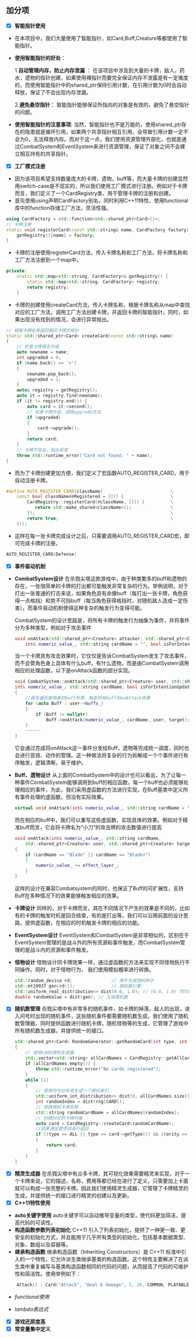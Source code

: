 ﻿## 加分项

- [x] **智能指针使用**

- 在本项目中，我们大量使用了智能指针，如Card,Buff,Creature等都使用了智能指针。
- **使用智能指针的好处**：
  
  1.**自动管理内存，防止内存泄漏** ：
  在该项目中涉及到大量的卡牌，敌人，药水，遗物的指针创建，如果使用裸指针而要完全保证内存不泄露是有一定难度的，而使用智能指针中的shared_ptr保持引用计数，在引用计数为0时会自动释放，保证了不会出现内存泄漏。
  
  2.**避免悬空指针**：
  智能指针能够保证所指向的对象是有效的，避免了悬空指针的问题。
- **使用智能指针的注意事项**:
  当然，智能指针也不是万能的，使用shared_ptr存在的隐患就是循环引用，如果两个共享指针相互引用，会导致引用计数一定不会为0，无法释放内存。而对于这一点，我们使用资源管理外部化，也就是通过CombatSystem和EventSystem来进行资源管理，保证了对象之间不会建立相互持有的共享指针。


- [x] **工厂模式注册**
- 因为该项目希望支持数量庞大的卡牌，遗物，buff等，而大量卡牌的创建显然用switch-case是不现实的，所以我们使用工厂模式进行注册。例如对于卡牌而言，我们定义了一个CardRegistry类，用于管理卡牌的注册和创建。
- 首先使用using声明CardFactory别名，同时利用C++11特性，使用functional库中的function存储工厂方法，灵活性强。
```c++
using CardFactory = std::function<std::shared_ptr<Card>()>;
// 卡牌注册
static void registerCard(const std::string& name, CardFactory factory) {
    getRegistry()[name] = factory;
}
```
- 卡牌的注册使用registerCard方法，传入卡牌名称和工厂方法，将卡牌名称和工厂方法注册到一个map中。
```c++
private:
    static std::map<std::string, CardFactory>& getRegistry() {
        static std::map<std::string, CardFactory> registry;
        return registry;
    }
```
- 卡牌的创建使用createCard方法，传入卡牌名称，根据卡牌名称从map中查找对应的工厂方法，调用工厂方法创建卡牌，并返回卡牌的智能指针。同时，如果出现没有找到的情况，会进行异常抛出。
```c++
// 根据卡牌名称返回相应卡牌的指针
static std::shared_ptr<Card> createCard(const std::string& name) 
{
    // 检查卡牌是否升级
    auto newname = name;
    int upgraded = 0;
    if (name.back() == '+')
    {
        newname.pop_back();
        upgraded = 1;
    }
    auto& registry = getRegistry();
    auto it = registry.find(newname);
    if (it != registry.end()) {
        auto card = it->second();
        // 如果卡牌升级，调用upgrade方法
        if (upgraded)
        {
            card->upgrade();
        }
        return card;
    }
    // 卡牌不存在，抛出异常
    throw std::runtime_error("Card not found: " + name);
}
```
- 而为了卡牌创建更加方便，我们定义了宏函数AUTO_REGISTER_CARD，用于自动注册卡牌。
```c++
#define AUTO_REGISTER_CARD(className)                          \
    const bool className##Registered = []() {                  \
        CardRegistry::registerCard(#className, []() {          \
           return std::make_shared<className>();               \
        });                                                    \
        return true;                                           \
    }();
```
- 这样在每一张卡牌完成设计之后，只需要调用AUTO_REGISTER_CARD宏，即可完成卡牌的注册。
```c++
AUTO_REGISTER_CARD(Defense)
```
- [x] **事件驱动机制**
- **CombatSystem设计**
在杀戮尖塔这款游戏中，由于种类繁多的buff和遗物的存在，一张很简单的卡牌的打出都可能触发非常复杂的行为。举例说明，对于打出一张普通的打击来说，如果角色具有余像buff（每打出一张卡牌，角色获得一点格挡）和势不可挡buff（每当角色获得格挡时，对随机敌人造成一定伤害）。而事件驱动机制使得这种复杂的触发行为变得可能。

    CombatSystem的设计思路是，将所有卡牌的触发行为抽象为事件，并将事件分为多种类型，例如对于攻击事件
    ```c++
    void onAttack(std::shared_ptr<Creature> attacker, std::shared_ptr<Creature> target,
		int& numeric_value_, std::string cardName = "", bool isForIntentionUpdate = false);    
    ```
    当一个卡牌具有攻击效果时，它仅仅是告诉CombatSystem发生了攻击事件，而不会管角色身上具体有什么buff，有什么遗物，而是由CombatSystem调用相应的处理函数，以下是onAttack函数的部分实现。
    ```c++
    void CombatSystem::onAttack(std::shared_ptr<Creature> user, std::shared_ptr<Creature> target,
	int& numeric_value_, std::string cardName, bool isForIntentionUpdate)
    {
	    //首先遍历使用者的buff列表，触发所有buff的onAttack效果
	    for (auto Buff : user->buffs_)
	    {
		    if (Buff != nullptr)
			    Buff->onAttack(numeric_value_, cardName, user, target);
	    }
        ······
    }
    ```
    它会通过完成将onAttack这一事件分发给Buff，遗物等完成统一调度，同时也会进行音效、动作的管理。这一种做法将复杂的行为拆解成一个个事件进行有序触发，逻辑清晰，易于维护。
- **Buff、遗物设计**
    从上面的CombatSystem中的设计也可以看出，为了让每一种事件CombatSystem能够调用到buff的相应函数，每一个buff也必须能够处理相应的事件，为此，我们采用虚函数的方法进行实现，在Buff基类中定义所有事件处理的虚函数，但没有实际效果。
    ```c++
    virtual void onAttack(int& numeric_value_, std::string cardName = "", std::shared_ptr<Creature> user = nullptr, std::shared_ptr<Creature> target = nullptr) {};      
    ```
    而在相应的buff中，我们可以重写这些虚函数，实现具体的效果。例如对于精准buff而言，它会将卡牌名为“小刀”的攻击牌的攻击数值进行提高
    ```c++
    void onAttack(int& numeric_value_, std::string cardName,
        std::shared_ptr<Creature> user, std::shared_ptr<Creature> target)
    {
        if (cardName == "Blade" || cardName == "Blade+")
        {
            numeric_value_ += effect_layer_;
        }
    } 
    ```
    这样的设计在兼容Combatsystem的同时，也保证了Buff的可扩展性，支持Buff在多种情况下的效果能够触发相应的效果。
- **卡牌设计**
    同样的，对于卡牌而言，其在不同情况下产生的效果是不同的，比如有的卡牌的触发时机是回合结束，有的是打出等，我们可以沿用前面的设计思路，提供虚函数，在相应的时机触发卡牌的相应的功能。
- **EventSystem设计**
    EventSystem和CombatSystem是非常相似的，区别在于EventSystem管理的是战斗外的所有资源和事件触发，而CombatSystem管理的是战斗内的资源和事件触发。
- **怪物设计**
    怪物设计同卡牌效果一样，通过虚函数的方法来实现不同怪物执行不同操作。同时，对于怪物行为， 我们使用模拟概率进行转换。
    ```c++
    std::random_device rd;               // 用于生成随机种子
    std::mt19937 gen(rd());              // 随机数引擎
    std::uniform_real_distribution<> dist(0.0, 1.0); // [0.0, 1.0) 均匀分布
    double randomValue = dist(gen); // 生成随机数
    ```

- [x] **随机数管理**
    杀戮尖塔中有非常多的随机事件，如卡牌的掉落，敌人的出现，进入问号时出现的随机事件，这些随机事件都需要随机数生成，我们使用了随机数管理器，同时提供函数进行随机卡牌，随机怪物等的生成，它管理了游戏中所有随机数生成器，并提供统一的接口。
    ```c++
    std::shared_ptr<Card> RandomGenerator::getRandomCard(int type, int rarity)
    {
	    // 使用CARD随机生成器
	    std::vector<std::string> allCardNames = CardRegistry::getAllCardNames();
	    if (allCardNames.empty()) {
		    throw std::runtime_error("No cards registered");
	    }
	    while (1)
	    {
		    // 使用均匀分布来生成一个随机索引
		    std::uniform_int_distribution<> dist(0, allCardNames.size() - 1);
		    int randomIndex = dist(rng[CARD]);
		    // 获取随机卡牌名称
		    std::string randomCardName = allCardNames[randomIndex];
		    // 创建对应的卡牌对象
		    auto card = CardRegistry::createCard(randomCardName);
		    //如果满足要求则进行返回
		    if ((type == ALL || type == card->getType()) && (rarity == ALL || rarity == card->getRarity()) && card->getType() != STATUS)
		    {
			    return card;
		    }
	    }
    }
    ```
- [x] **精灵生成器**
    在杀戮尖塔中有众多卡牌，其可视化效果需要精灵来实现，对于一个卡牌来说，它的描述，名称，费用等都已经在进行了定义，只需要加上卡面就可以构成一张完整的卡牌。因此我们使用精灵生成器，它管理了卡牌精灵的生成，并提供统一的接口进行精灵的创建以及更新。
- [x] **C++11特性使用**

- **auto关键字使用**
    auto关键字可以自动推导变量的类型，使代码更加简洁，提高代码的可读性。
- **构造函数参数列表初始化**
C++11 引入了列表初始化，提供了一种更一致、更安全的初始化方式，并且能用于几乎所有类型的初始化，包括基本数据类型、对象、数组以及容器等。
- **继承构造函数**
继承构造函数（Inheriting Constructors）是 C++11 标准中引入的一个特性，它允许派生类继承基类的构造函数。这个特性主要解决了在派生类中重复编写与基类构造函数相同的代码的问题，从而提高了代码的可维护性和简洁性。使用举例如下：
```c++
    Attack() : Card("Attack", "Deal 6 damage", 1, 20, COMMON, PLAYABLE, ATTACK, YES, NO, NO) {}
```
- *functional使用*

- *lambda表达式*

- [x] **游戏还原度高**
- [x] **常变量集中定义**
